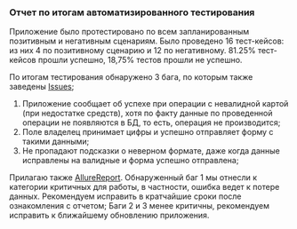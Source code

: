 ### Отчет по итогам автоматизированного тестирования 

Приложение было протестировано по всем запланированным позитивным и негативным сценариям. 
Было проведено 16 тест-кейсов: из них 4 по позитивному сценарию и 12 по негативному. 
81.25% тест-кейсов прошли успешно, 18,75% тестов прошли не успешно. 

По итогам тестирования обнаружено 3 бага, по которым также заведены [Issues](https://github.com/AnnaPo-hub/AutomatizationFinalProject/issues); 

 1. Приложение сообщает об успехе при операции с невалидной картой (при недостатке средств), хотя 
       по факту данные по проведенной операции не появляются в БД, то есть, операция не производится; 
 1. Поле владелец принимает цифры  и успешно отправляет форму с такими данными; 
 1. Не пропадают подсказки о неверном формате, даже когда данные исправлены на валидные и форма успешно отправлена; 
    
Прилагаю также  [AllureReport](https://github.com/AnnaPo-hub/AutomatizationFinalProject/blob/master/screenshort/Screenshot1.png). 
Обнаруженный баг 1  мы отнесли к категории критичных для работы, в частности, ошибка ведет к потере данных. 
Рекомендуем исправить в кратчайшие сроки после ознакомления с отчетом; 
Баги 2 и  3 менее критичны, рекомендуем исправить к ближайшему обновлению приложения. 
